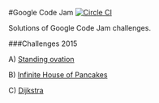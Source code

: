 #Google Code Jam [![Circle CI](https://circleci.com/gh/m-wrona/code-jam.svg?style=svg)](https://circleci.com/gh/m-wrona/code-jam)

Solutions of Google Code Jam challenges.

###Challenges 2015

A) [Standing ovation](https://code.google.com/codejam/contest/6224486/dashboard#s=p0)

B) [Infinite House of Pancakes](https://code.google.com/codejam/contest/6224486/dashboard#s=p1)

C) [Dijkstra](https://code.google.com/codejam/contest/6224486/dashboard#s=p2)